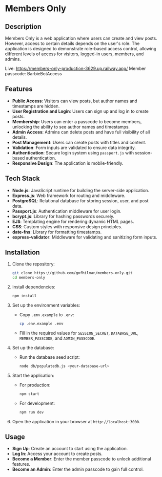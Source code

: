 # Members Only

## Description

Members Only is a web application where users can create and view posts. However, access to certain details depends on the user's role. The application is designed to demonstrate role-based access control, allowing different levels of access for visitors, logged-in users, members, and admins.

Live: <https://members-only-production-3629.up.railway.app/>
Member passcode: BarbieBotAccess

## Features

- **Public Access**: Visitors can view posts, but author names and timestamps are hidden.
- **User Registration and Login**: Users can sign up and log in to create posts.
- **Membership**: Users can enter a passcode to become members, unlocking the ability to see author names and timestamps.
- **Admin Access**: Admins can delete posts and have full visibility of all details.
- **Post Management**: Users can create posts with titles and content.
- **Validation**: Form inputs are validated to ensure data integrity.
- **Authentication**: Secure login system using `passport.js` with session-based authentication.
- **Responsive Design**: The application is mobile-friendly.

## Tech Stack

- **Node.js**: JavaScript runtime for building the server-side application.
- **Express.js**: Web framework for routing and middleware.
- **PostgreSQL**: Relational database for storing session, user, and post data.
- **Passport.js**: Authentication middleware for user login.
- **bcrypt.js**: Library for hashing passwords securely.
- **EJS**: Templating engine for rendering dynamic HTML pages.
- **CSS**: Custom styles with responsive design principles.
- **date-fns**: Library for formatting timestamps.
- **express-validator**: Middleware for validating and sanitizing form inputs.

## Installation

1. Clone the repository:
   ```bash
   git clone https://github.com/gofhilman/members-only.git
   cd members-only
   ```

2. Install dependencies:
   ```bash
   npm install
   ```

3. Set up the environment variables:
   - Copy `.env.example` to `.env`:
     ```bash
     cp .env.example .env
     ```
   - Fill in the required values for `SESSION_SECRET`, `DATABASE_URL`, `MEMBER_PASSCODE`, and `ADMIN_PASSCODE`.

4. Set up the database:
   - Run the database seed script:
     ```bash
     node db/populatedb.js <your-database-url>
     ```

5. Start the application:
   - For production:
     ```bash
     npm start
     ```
   - For development:
     ```bash
     npm run dev
     ```

6. Open the application in your browser at `http://localhost:3000`.

## Usage

- **Sign Up**: Create an account to start using the application.
- **Log In**: Access your account to create posts.
- **Become a Member**: Enter the member passcode to unlock additional features.
- **Become an Admin**: Enter the admin passcode to gain full control.
